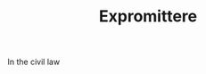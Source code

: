 ---
title: Expromittere
letter: E
permalink: "/definitions/bld-expromittere.html"
body: In the civil law
published_at: '2018-07-07'
source: Black's Law Dictionary 2nd Ed (1910)
layout: post
---